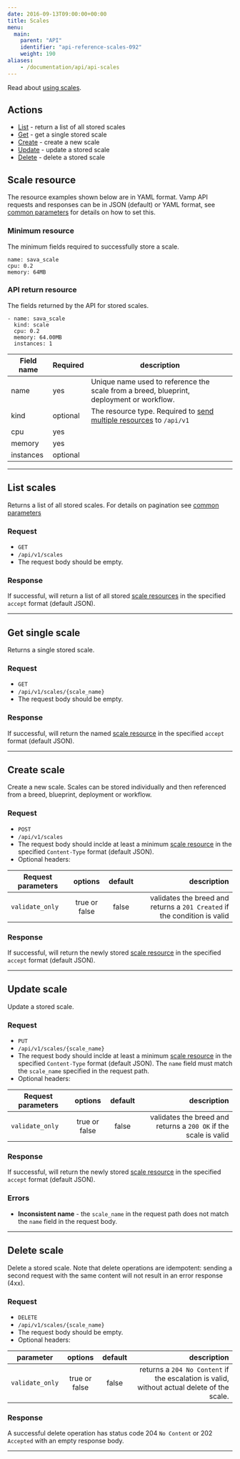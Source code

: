 ```yaml
---
date: 2016-09-13T09:00:00+00:00
title: Scales
menu:
  main:
    parent: "API"
    identifier: "api-reference-scales-092"
    weight: 190
aliases:
    - /documentation/api/api-scales
---
```

Read about [using scales](/documentation/using-vamp/blueprints/#scale).

## Actions
 
 * [List](/documentation/api/v0.9.2/api-scales/#list-scales) - return a list of all stored scales
 * [Get](/documentation/api/v0.9.2/api-scales/#get-single-scale) - get a single stored scale
 * [Create](/documentation/api/v0.9.2/api-scales/#create-scale) - create a new scale 
 * [Update](/documentation/api/v0.9.2/api-scales/#update-scale) - update a stored scale
 * [Delete](/documentation/api/v0.9.2/api-scales/#delete-scale) - delete a stored scale

## Scale resource

The resource examples shown below are in YAML format. Vamp API requests and responses can be in JSON (default) or YAML format, see [common parameters](/documentation/api/v0.9.2/using-the-api) for details on how to set this. 

### Minimum resource
The minimum fields required to successfully store a scale.

```
name: sava_scale
cpu: 0.2 
memory: 64MB
```

### API return resource
The fields returned by the API for stored scales.

```
- name: sava_scale
  kind: scale
  cpu: 0.2
  memory: 64.00MB
  instances: 1
```

 Field name      | Required  | description          
 -----------------|----------|-------
 name | yes  | Unique name used to reference the scale from a breed, blueprint, deployment or workflow.
 kind |  optional  |   The resource type. Required to [send multiple resources](/documentation/api/v0.9.2/api-reference/#send-multiple-resources) to `/api/v1`
 cpu |  yes |   
 memory | yes  |  
 instances | optional  |  

------------------

## List scales

Returns a list of all stored scales. For details on pagination see [common parameters](/documentation/api/v0.9.2/using-the-api)

### Request
 * `GET`
 * `/api/v1/scales`
 * The request body should be empty.

### Response
If successful, will return a list of all stored [scale resources](/documentation/api/v0.9.2/api-scales/#scale-resource) in the specified `accept` format (default JSON).  

------------------

## Get single scale

Returns a single stored scale.

### Request
 * `GET`
 * `/api/v1/scales/{scale_name}`
 * The request body should be empty.

### Response
If successful, will return the named [scale resource](/documentation/api/v0.9.2/api-scales/#scale-resource) in the specified `accept` format (default JSON).  

------------------

## Create scale

Create a new scale. Scales can be stored individually and then referenced from a breed, blueprint, deployment or workflow.

### Request
 * `POST`
 * `/api/v1/scales`
 * The request body should inclde at least a minimum [scale resource](/documentation/api/v0.9.2/api-scales/#scale-resource) in the specified `Content-Type` format (default JSON).
* Optional headers:

| Request parameters     | options           | default          | description      |
| ------------- |:-----------------:|:----------------:| ----------------:|
| `validate_only` | true or false     | false            | validates the breed and returns a `201 Created` if the condition is valid

### Response
If successful, will return the newly stored [scale resource](/documentation/api/v0.9.2/api-scales/#scale-resource) in the specified `accept` format (default JSON).  


------------------

## Update scale

Update a stored scale.

### Request
 * `PUT`
 * `/api/v1/scales/{scale_name}`
 * The request body should inclde at least a minimum [scale resource](/documentation/api/v0.9.2/api-scales/#scale-resource) in the specified `Content-Type` format (default JSON). The `name` field must match the `scale_name` specified in the request path.
* Optional headers:

| Request parameters     | options           | default          | description      |
| ------------- |:-----------------:|:----------------:| ----------------:|
| `validate_only` | true or false     | false            | validates the breed and returns a `200 OK` if the scale is valid

### Response
If successful, will return the newly stored [scale resource](/documentation/api/v0.9.2/api-scales/#scale-resource) in the specified `accept` format (default JSON).  

### Errors
* **Inconsistent name** - the `scale_name` in the request path does not match the `name` field in the request body.

------------------

## Delete scale

Delete a stored scale. Note that delete operations are idempotent: sending a second request with the same content will not result in an error response (4xx).

### Request
 * `DELETE`
 * `/api/v1/scales/{scale_name}`
 * The request body should be empty.
* Optional headers:

| parameter     | options           | default          | description      |
| ------------- |:-----------------:|:----------------:| ----------------:|
| `validate_only` | true or false     | false            | returns a `204 No Content` if the escalation is valid, without actual delete of the scale.

### Response
A successful delete operation has status code 204 `No Content` or 202 `Accepted` with an empty response body.

------------------